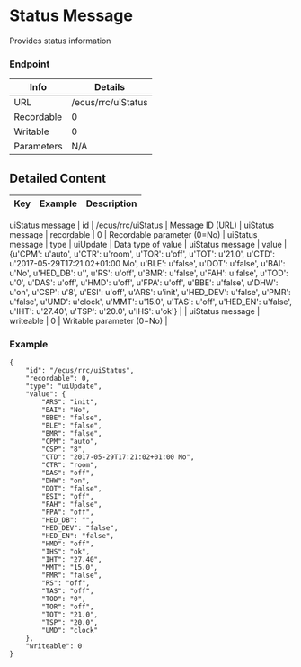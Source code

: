 # Status Message

Provides status information

### Endpoint

| Info  | Details |
| ------------- | ------------- |
| URL   | /ecus/rrc/uiStatus   |
| Recordable   | 0   |
| Writable   | 0   |
| Parameters  | N/A  |

## Detailed Content

|  Key  | Example | Description |
| ------------- | :------: | ------------- |
uiStatus message
|  id | /ecus/rrc/uiStatus | Message ID (URL) |
uiStatus message
|  recordable | 0 | Recordable parameter (0=No) |
uiStatus message
|  type | uiUpdate | Data type of value |
uiStatus message
|  value | {u'CPM': u'auto', u'CTR': u'room', u'TOR': u'off', u'TOT': u'21.0', u'CTD': u'2017-05-29T17:21:02+01:00 Mo', u'BLE': u'false', u'DOT': u'false', u'BAI': u'No', u'HED_DB': u'', u'RS': u'off', u'BMR': u'false', u'FAH': u'false', u'TOD': u'0', u'DAS': u'off', u'HMD': u'off', u'FPA': u'off', u'BBE': u'false', u'DHW': u'on', u'CSP': u'8', u'ESI': u'off', u'ARS': u'init', u'HED_DEV': u'false', u'PMR': u'false', u'UMD': u'clock', u'MMT': u'15.0', u'TAS': u'off', u'HED_EN': u'false', u'IHT': u'27.40', u'TSP': u'20.0', u'IHS': u'ok'} |  |
uiStatus message
|  writeable | 0 | Writable parameter (0=No) |

### Example
```
{
    "id": "/ecus/rrc/uiStatus",
    "recordable": 0,
    "type": "uiUpdate",
    "value": {
        "ARS": "init",
        "BAI": "No",
        "BBE": "false",
        "BLE": "false",
        "BMR": "false",
        "CPM": "auto",
        "CSP": "8",
        "CTD": "2017-05-29T17:21:02+01:00 Mo",
        "CTR": "room",
        "DAS": "off",
        "DHW": "on",
        "DOT": "false",
        "ESI": "off",
        "FAH": "false",
        "FPA": "off",
        "HED_DB": "",
        "HED_DEV": "false",
        "HED_EN": "false",
        "HMD": "off",
        "IHS": "ok",
        "IHT": "27.40",
        "MMT": "15.0",
        "PMR": "false",
        "RS": "off",
        "TAS": "off",
        "TOD": "0",
        "TOR": "off",
        "TOT": "21.0",
        "TSP": "20.0",
        "UMD": "clock"
    },
    "writeable": 0
}
```
